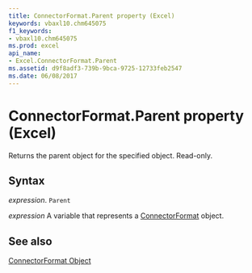 ```yaml
---
title: ConnectorFormat.Parent property (Excel)
keywords: vbaxl10.chm645075
f1_keywords:
- vbaxl10.chm645075
ms.prod: excel
api_name:
- Excel.ConnectorFormat.Parent
ms.assetid: d9f8adf3-739b-9bca-9725-12733feb2547
ms.date: 06/08/2017
---
```



# ConnectorFormat.Parent property (Excel)

Returns the parent object for the specified object. Read-only.


## Syntax

 _expression_. `Parent`

 _expression_ A variable that represents a [ConnectorFormat](Excel.ConnectorFormat.md) object.


## See also


[ConnectorFormat Object](Excel.ConnectorFormat.md)

